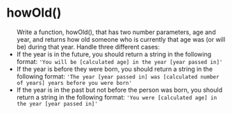 <h1>howOld()</h1>
<ul>Write a function, howOld(), that has two number parameters, age and year, and returns how old someone who is currently that age was (or will be) during that year. Handle three different cases:

<li>If the year is in the future, you should return a string in the following format:
<code>'You will be [calculated age] in the year [year passed in]'</code></li>

<li>
If the year is before they were born, you should return a string in the following format:
<code>'The year [year passed in] was [calculated number of years] years before you were born'</code></li>

<li>If the year is in the past but not before the person was born, you should return a string in the following format:
<code>'You were [calculated age] in the year [year passed in]'</code></li>
</ul>
